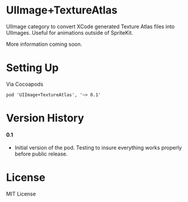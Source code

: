 UIImage+TextureAtlas
=================
UIImage category to convert XCode generated Texture Atlas files into UIImages. Useful for animations outside of SpriteKit.

More information coming soon.

Setting Up
=================
Via Cocoapods

	pod 'UIImage+TextureAtlas', '~> 0.1'


Version History
=================
#### 0.1
- Initial version of the pod. Testing to insure everything works properly before public release.

License
=================
MIT License